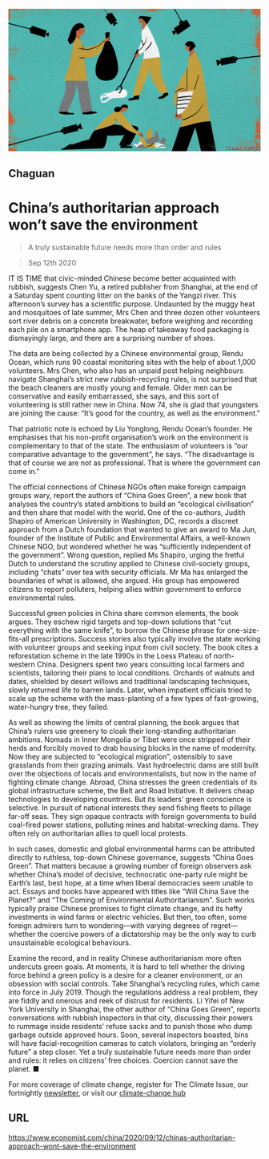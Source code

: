 ![](./images/20200912_CND000_0.jpg)

## Chaguan

# China’s authoritarian approach won’t save the environment

> A truly sustainable future needs more than order and rules

> Sep 12th 2020

IT IS TIME that civic-minded Chinese become better acquainted with rubbish, suggests Chen Yu, a retired publisher from Shanghai, at the end of a Saturday spent counting litter on the banks of the Yangzi river. This afternoon’s survey has a scientific purpose. Undaunted by the muggy heat and mosquitoes of late summer, Mrs Chen and three dozen other volunteers sort river debris on a concrete breakwater, before weighing and recording each pile on a smartphone app. The heap of takeaway food packaging is dismayingly large, and there are a surprising number of shoes.

The data are being collected by a Chinese environmental group, Rendu Ocean, which runs 90 coastal monitoring sites with the help of about 1,000 volunteers. Mrs Chen, who also has an unpaid post helping neighbours navigate Shanghai’s strict new rubbish-recycling rules, is not surprised that the beach cleaners are mostly young and female. Older men can be conservative and easily embarrassed, she says, and this sort of volunteering is still rather new in China. Now 74, she is glad that youngsters are joining the cause: “It’s good for the country, as well as the environment.”

That patriotic note is echoed by Liu Yonglong, Rendu Ocean’s founder. He emphasises that his non-profit organisation’s work on the environment is complementary to that of the state. The enthusiasm of volunteers is “our comparative advantage to the government”, he says. “The disadvantage is that of course we are not as professional. That is where the government can come in.”

The official connections of Chinese NGOs often make foreign campaign groups wary, report the authors of “China Goes Green”, a new book that analyses the country’s stated ambitions to build an “ecological civilisation” and then share that model with the world. One of the co-authors, Judith Shapiro of American University in Washington, DC, records a discreet approach from a Dutch foundation that wanted to give an award to Ma Jun, founder of the Institute of Public and Environmental Affairs, a well-known Chinese NGO, but wondered whether he was “sufficiently independent of the government”. Wrong question, replied Ms Shapiro, urging the fretful Dutch to understand the scrutiny applied to Chinese civil-society groups, including “chats” over tea with security officials. Mr Ma has enlarged the boundaries of what is allowed, she argued. His group has empowered citizens to report polluters, helping allies within government to enforce environmental rules.

Successful green policies in China share common elements, the book argues. They eschew rigid targets and top-down solutions that “cut everything with the same knife”, to borrow the Chinese phrase for one-size-fits-all prescriptions. Success stories also typically involve the state working with volunteer groups and seeking input from civil society. The book cites a reforestation scheme in the late 1990s in the Loess Plateau of north-western China. Designers spent two years consulting local farmers and scientists, tailoring their plans to local conditions. Orchards of walnuts and dates, shielded by desert willows and traditional landscaping techniques, slowly returned life to barren lands. Later, when impatient officials tried to scale up the scheme with the mass-planting of a few types of fast-growing, water-hungry tree, they failed.

As well as showing the limits of central planning, the book argues that China’s rulers use greenery to cloak their long-standing authoritarian ambitions. Nomads in Inner Mongolia or Tibet were once stripped of their herds and forcibly moved to drab housing blocks in the name of modernity. Now they are subjected to “ecological migration”, ostensibly to save grasslands from their grazing animals. Vast hydroelectric dams are still built over the objections of locals and environmentalists, but now in the name of fighting climate change. Abroad, China stresses the green credentials of its global infrastructure scheme, the Belt and Road Initiative. It delivers cheap technologies to developing countries. But its leaders’ green conscience is selective. In pursuit of national interests they send fishing fleets to pillage far-off seas. They sign opaque contracts with foreign governments to build coal-fired power stations, polluting mines and habitat-wrecking dams. They often rely on authoritarian allies to quell local protests.

In such cases, domestic and global environmental harms can be attributed directly to ruthless, top-down Chinese governance, suggests “China Goes Green”. That matters because a growing number of foreign observers ask whether China’s model of decisive, technocratic one-party rule might be Earth’s last, best hope, at a time when liberal democracies seem unable to act. Essays and books have appeared with titles like “Will China Save the Planet?” and “The Coming of Environmental Authoritarianism”. Such works typically praise Chinese promises to fight climate change, and its hefty investments in wind farms or electric vehicles. But then, too often, some foreign admirers turn to wondering—with varying degrees of regret—whether the coercive powers of a dictatorship may be the only way to curb unsustainable ecological behaviours.

Examine the record, and in reality Chinese authoritarianism more often undercuts green goals. At moments, it is hard to tell whether the driving force behind a green policy is a desire for a cleaner environment, or an obsession with social controls. Take Shanghai’s recycling rules, which came into force in July 2019. Though the regulations address a real problem, they are fiddly and onerous and reek of distrust for residents. Li Yifei of New York University in Shanghai, the other author of “China Goes Green”, reports conversations with rubbish inspectors in that city, discussing their powers to rummage inside residents’ refuse sacks and to punish those who dump garbage outside approved hours. Soon, several inspectors boasted, bins will have facial-recognition cameras to catch violators, bringing an “orderly future” a step closer. Yet a truly sustainable future needs more than order and rules: it relies on citizens’ free choices. Coercion cannot save the planet. ■

For more coverage of climate change, register for The Climate Issue, our fortnightly [newsletter](https://www.economist.com//theclimateissue/), or visit our [climate-change hub](https://www.economist.com//news/2020/04/24/the-economists-coverage-of-climate-change)

## URL

https://www.economist.com/china/2020/09/12/chinas-authoritarian-approach-wont-save-the-environment
